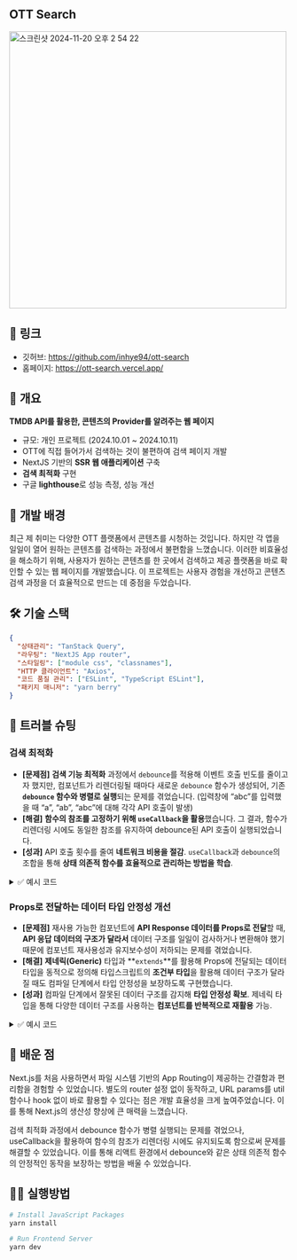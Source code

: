 ## OTT Search

<img width="500" alt="스크린샷 2024-11-20 오후 2 54 22" src="https://github.com/user-attachments/assets/41c3e451-9600-42fb-8d13-2ea65fbd9d45">

## 📎 링크

- 깃허브: https://github.com/inhye94/ott-search
- 홈페이지: https://ott-search.vercel.app/

## 👀 개요

**TMDB API를 활용한, 콘텐츠의 Provider를 알려주는 웹 페이지**

- 규모: 개인 프로젝트 (2024.10.01 ~ 2024.10.11)
- OTT에 직접 들어가서 검색하는 것이 불편하여 검색 페이지 개발
- NextJS 기반의 **SSR 웹 애플리케이션** 구축
- **검색 최적화** 구현
- 구글 **lighthouse**로 성능 측정, 성능 개선

## 🤔 개발 배경

최근 제 취미는 다양한 OTT 플랫폼에서 콘텐츠를 시청하는 것입니다. 하지만 각 앱을 일일이 열어 원하는 콘텐츠를 검색하는 과정에서 불편함을 느꼈습니다. 이러한 비효율성을 해소하기 위해, 사용자가 원하는 콘텐츠를 한 곳에서 검색하고 제공 플랫폼을 바로 확인할 수 있는 웹 페이지를 개발했습니다. 이 프로젝트는 사용자 경험을 개선하고 콘텐츠 검색 과정을 더 효율적으로 만드는 데 중점을 두었습니다.

## 🛠️ 기술 스택

```json
{
  "상태관리": "TanStack Query",
  "라우팅": "NextJS App router",
  "스타일링": ["module css", "classnames"],
  "HTTP 클라이언트": "Axios",
  "코드 품질 관리": ["ESLint", "TypeScript ESLint"],
  "패키지 매니저": "yarn berry"
}
```

## 💫 트러블 슈팅

### 검색 최적화

- **[문제점]** **검색 기능 최적화** 과정에서 `debounce`를 적용해 이벤트 호출 빈도를 줄이고자 했지만, 컴포넌트가 리렌더링될 때마다 새로운 `debounce` 함수가 생성되어, 기존 **`debounce` 함수와 병렬로 실행**되는 문제를 겪었습니다. (입력창에 “abc”를 입력했을 때 “a”, “ab”, “abc”에 대해 각각 API 호출이 발생)
- **[해결]** **함수의 참조를 고정하기 위해 `useCallback`을 활용**했습니다. 그 결과, 함수가 리렌더링 시에도 동일한 참조를 유지하여 debounce된 API 호출이 실행되었습니다.
- **[성과]** API 호출 횟수를 줄여 **네트워크 비용을 절감**. `useCallback`과 `debounce`의 조합을 통해 **상태 의존적 함수를 효율적으로 관리하는 방법을 학습**.

<details>
<summary>✅ 예시 코드</summary>

[📎 search-form 컴포넌트](https://github.com/inhye94/ott-search/blob/main/src/components/search-bar/search-form/search-form.tsx)

```tsx
// NOTE: src/components/search-bar/search-form/search-form.tsx
const SearchForm = ({ onChange, onActive }: SearchFormPropsType) => {
  const [text, setText] = useState<string>("");

  const debounceUpdate = useCallback(
    debounce((text) => {
      onChange(text.trim()); // 재사용 가능하게 이벤트 주입
    }, 500),
    []
  );

  // ~ 다른 코드들 ~
};
```

</details>

### Props로 전달하는 데이터 타입 안정성 개선

- **[문제점]** 재사용 가능한 컴포넌트에 **API Response 데이터를 Props로 전달**할 때, **API 응답 데이터의 구조가 달라서** 데이터 구조를 일일이 검사하거나 변환해야 했기 때문에 컴포넌트 재사용성과 유지보수성이 저하되는 문제를 겪었습니다.
- **[해결]** **제네릭(Generic)** 타입과 **`extends`**를 활용해 Props에 전달되는 데이터 타입을 동적으로 정의해 타입스크립트의 **조건부 타입**을 활용해 데이터 구조가 달라질 때도 컴파일 단계에서 타입 안정성을 보장하도록 구현했습니다.
- **[성과]** 컴파일 단계에서 잘못된 데이터 구조를 감지해 **타입 안정성 확보**. 제네릭 타입을 통해 다양한 데이터 구조를 사용하는 **컴포넌트를 반복적으로 재활용** 가능.

<details>
<summary>✅ 예시 코드</summary>

[📎 contents-info 컴포넌트](<https://github.com/inhye94/ott-search/blob/4f57b69e4a3e020b698b83616ca669edd1950347/app/(contents)/%5Bid%5D/components/contents-info/contents-info.tsx#L11>)

```tsx
// NOTE: app/(contents)/%5Bid%5D/components/contents-info/contents-info.tsx

// 조건에 따라 데이터형 선택
type MediaType = "영화" | "TV";

type ContentInfoType<T extends MediaType> = T extends "영화"
  ? MovieInfoResponseType
  : TvInfoResponseType;

interface ContentsInfoPropsType<T extends MediaType> {
  info: ContentInfoType<T>;
  media: T;
}

const ContentsInfo = <T extends MediaType>({
  info,
  media,
}: ContentsInfoPropsType<T>) => {
  return (
    <>
      <img
        className={styles.backdrop}
        src={info.backdrop_path}
        alt={info.title}
      />

      <div className={styles.info}>
        <div className={styles.left}>
          <img src={info.poster_path} alt={info.title} />
        </div>

        <div className={styles.right}>
          <div className={styles["tag-group"]}>
            <Tag>{info.media_type}</Tag>
            {info.adult && <Tag color="red">청소년 관람불가</Tag>}
          </div>

          <h5 className={styles.name}>{info.title}</h5>

          <p className={styles.release}>
            <span>{info.original_title}</span>
            <span>{info.release_year}</span>
            {"number_of_episodes" in info && info.number_of_episodes && (
              <span>총 {info.number_of_episodes}편</span>
            )}
            <span>
              <span aria-label="평점">⭐️ </span>
              {info.vote_average}
            </span>
          </p>

          <div className={styles["tag-group"]}>
            {info.genres.map((genre) => (
              <Tag key={genre.id} color="gray">
                {genre.name}
              </Tag>
            ))}
          </div>

          <p className={styles.overview}>{info.overview}</p>

          {/* =========== 데이터형이 다른 부분 =========== */}
          {info.tagline && <p className={styles.tagline}>{info.tagline}</p>}

          {"networks" in info && info.networks && (
            <div className={styles.streaming}>
              스트리밍
              {info.networks.map((streaming) => (
                <img
                  key={streaming.id}
                  src={streaming.logo_path}
                  alt={streaming.name}
                />
              ))}
            </div>
          )}

          {info.homepage && (
            <Tag tag="link" href={info.homepage} className={styles.link}>
              홈페이지 &rarr;
            </Tag>
          )}
          {/* =========== 데이터형이 다른 부분 =========== */}

          <p className={styles.from}>
            <strong>
              이 데이터는 JustWatch에서 제공받았습니다. | Data provided by
              JustWatch.
            </strong>
          </p>
        </div>
      </div>
    </>
  );
};
```

```ts
// NOTE: src/model/contents.ts

// 영화 데이터
interface MovieInfoResponseType {
  adult: boolean;
  backdrop_path?: string;
  belongs_to_collection?: CollectionType[] | null;
  budget?: number;
  genres: GenreType[] | [];
  homepage: string;
  id: number;
  imdb_id: string;
  origin_country: string[] | [];
  original_language: string;
  original_title?: string;
  overview: string;
  popularity: number;
  poster_path?: string;
  production_companies?: ProductionCompaniesType[] | [];
  production_countries?: ProductionCountriesType[] | [];
  release_date?: string;
  revenue?: number;
  runtime?: number;
  spoken_languages?: LanguageType[] | [];
  status?: string;
  tagline?: string;
  title?: string;
  video?: boolean;
  vote_average: number;
  vote_count: number;
  release_year?: string;
  media_type?: "영화" | "TV";
}

// TV 데이터
interface TvInfoResponseType extends MovieInfoResponseType {
  created_by: CreatedByType[] | [];
  episode_run_time: [];
  first_air_date: string;
  in_production: boolean;
  languages: string[];
  last_air_date: string;
  last_episode_to_air: EpisodeType;
  name: string;
  next_episode_to_air: EpisodeType | null;
  networks: NetworksType[] | [];
  number_of_episodes: number;
  number_of_seasons: number;
  original_name: string;
  type: string;
  seasons: SeasonType[] | [];
}
```

</details>

## 📖 배운 점

Next.js를 처음 사용하면서 파일 시스템 기반의 App Routing이 제공하는 간결함과 편리함을 경험할 수 있었습니다. 별도의 router 설정 없이 동작하고, URL params를 util 함수나 hook 없이 바로 활용할 수 있다는 점은 개발 효율성을 크게 높여주었습니다. 이를 통해 Next.js의 생산성 향상에 큰 매력을 느꼈습니다.

검색 최적화 과정에서 debounce 함수가 병렬 실행되는 문제를 겪었으나, useCallback을 활용하여 함수의 참조가 리렌더링 시에도 유지되도록 함으로써 문제를 해결할 수 있었습니다. 이를 통해 리액트 환경에서 debounce와 같은 상태 의존적 함수의 안정적인 동작을 보장하는 방법을 배울 수 있었습니다.

## 🏃‍♂️ 실행방법

```bash
# Install JavaScript Packages
yarn install

# Run Frontend Server
yarn dev
```
